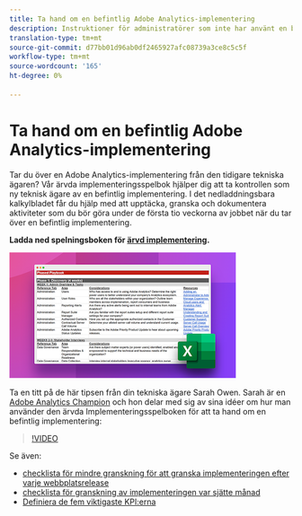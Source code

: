 ```yaml
---
title: Ta hand om en befintlig Adobe Analytics-implementering
description: Instruktioner för administratörer som inte har använt en befintlig Adobe Analytics-implementering tidigare.
translation-type: tm+mt
source-git-commit: d77bb01d96ab0df2465927afc08739a3ce8c5c5f
workflow-type: tm+mt
source-wordcount: '165'
ht-degree: 0%

---
```



# Ta hand om en befintlig Adobe Analytics-implementering

Tar du över en Adobe Analytics-implementering från den tidigare tekniska ägaren? Vår ärvda implementeringsspelbok hjälper dig att ta kontrollen som ny teknisk ägare av en befintlig implementering. I det nedladdningsbara kalkylbladet får du hjälp med att upptäcka, granska och dokumentera aktiviteter som du bör göra under de första tio veckorna av jobbet när du tar över en befintlig implementering.

**Ladda ned spelningsboken för [ärvd implementering](assets/adobe_analytics_inherited_implementation_playbook.xlsx).**

![Playbook](assets/inherited-impl-playbook.png)

Ta en titt på de här tipsen från din tekniska ägare Sarah Owen. Sarah är en [Adobe Analytics Champion](https://blog.adobe.com/en/publish/2020/10/27/adobe-analytics-champion-program.html#gs.ldf97p) och hon delar med sig av sina idéer om hur man använder den ärvda Implementeringsspelboken för att ta hand om en befintlig implementering:

>[!VIDEO](https://video.tv.adobe.com/v/327314/?quality=12&learn=on)

Se även:

* [checklista för mindre granskning för att granska implementeringen efter varje webbplatsrelease](/help/implement/review/minor-review.md)
* [checklista för granskning av implementeringen var sjätte månad](/help/implement/review/major-review.md)
* [Definiera de fem viktigaste KPI:erna](/help/implement/review/define-kpis.md)

